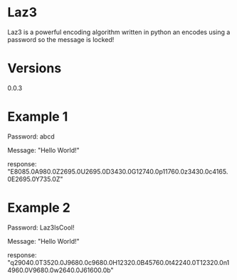 # Laz3

Laz3 is a powerful encoding algorithm written in python an encodes using a password so the message is locked!
# Versions
0.0.3
# Example 1

Password: abcd 

Message: "Hello World!"

response: "E8085.0A980.0Z2695.0U2695.0D3430.0G12740.0p11760.0z3430.0c4165.0E2695.0Y735.0Z"

# Example 2

Password: Laz3IsCool! 

Message: "Hello World!"

response: "q29040.0T3520.0J9680.0c9680.0H12320.0B45760.0t42240.0T12320.0n14960.0V9680.0w2640.0J61600.0b"
 
